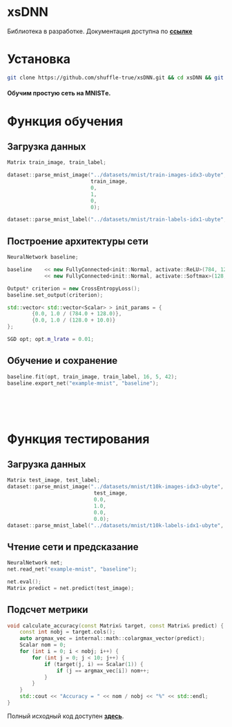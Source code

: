 # xsDNN

Библиотека в разработке. Документация доступна по __[ссылке](https://shuffle-true.github.io/xsDNN-page/)__

# Установка

```bash
git clone https://github.com/shuffle-true/xsDNN.git && cd xsDNN && git submodule init && git submodule update && bash ./install.sh && source ~/.bashrc
```

#### Обучим простую сеть на MNISTе.


# Функция обучения

## Загрузка данных

```cpp
Matrix train_image, train_label;

dataset::parse_mnist_image("../datasets/mnist/train-images-idx3-ubyte",
                           train_image,
                           0,
                           1,
                           0,
                           0);

dataset::parse_mnist_label("../datasets/mnist/train-labels-idx1-ubyte", train_label);
```

## Построение архитектуры сети

```cpp
NeuralNetwork baseline;

baseline    << new FullyConnected<init::Normal, activate::ReLU>(784, 128)
            << new FullyConnected<init::Normal, activate::Softmax>(128, 10);

Output* criterion = new CrossEntropyLoss();
baseline.set_output(criterion);

std::vector< std::vector<Scalar> > init_params = {
        {0.0, 1.0 / (784.0 + 128.0)},
        {0.0, 1.0 / (128.0 + 10.0)}
};

SGD opt; opt.m_lrate = 0.01;
```

## Обучение и сохранение

```cpp
baseline.fit(opt, train_image, train_label, 16, 5, 42);
baseline.export_net("example-mnist", "baseline");
```

 <br>
 <br>
 <br>

# Функция тестирования

## Загрузка данных

```cpp
Matrix test_image, test_label;
dataset::parse_mnist_image("../datasets/mnist/t10k-images-idx3-ubyte",
                            test_image,
                            0.0,
                            1.0,
                            0.0,
                            0.0);
dataset::parse_mnist_label("../datasets/mnist/t10k-labels-idx1-ubyte", test_label);
```

## Чтение сети и предсказание


```cpp
NeuralNetwork net;
net.read_net("example-mnist", "baseline");

net.eval();
Matrix predict = net.predict(test_image);
```


## Подсчет метрики

```cpp
void calculate_accuracy(const Matrix& target, const Matrix& predict) {
    const int nobj = target.cols();
    auto argmax_vec = internal::math::colargmax_vector(predict);
    Scalar nom = 0;
    for (int i = 0; i < nobj; i++) {
        for (int j = 0; j < 10; j++) {
            if (target(j, i) == Scalar(1)) {
                if (j == argmax_vec[i]) nom++;
            }
        }
    }
    std::cout << "Accuracy = " << nom / nobj << "%" << std::endl;
}
```

Полный исходный код доступен __[здесь](https://github.com/shuffle-true/dl_new/tree/main/example/mnist)__.
